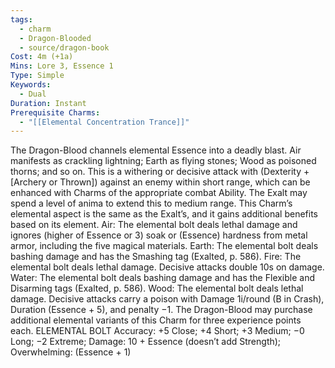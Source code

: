 ```yaml
---
tags:
  - charm
  - Dragon-Blooded
  - source/dragon-book
Cost: 4m (+1a)
Mins: Lore 3, Essence 1
Type: Simple
Keywords:
  - Dual
Duration: Instant
Prerequisite Charms:
  - "[[Elemental Concentration Trance]]"
---
```

The Dragon-Blood channels elemental Essence into a deadly blast. Air manifests as crackling lightning; Earth as flying stones; Wood as poisoned thorns; and so on. This is a withering or decisive attack with (Dexterity + [Archery or Thrown]) against an enemy within short range, which can be enhanced with Charms of the appropriate combat Ability. The Exalt may spend a level of anima to extend this to medium range. This Charm’s elemental aspect is the same as the Exalt’s, and it gains additional benefits based on its element. Air: The elemental bolt deals lethal damage and ignores (higher of Essence or 3) soak or (Essence) hardness from metal armor, including the five magical materials. Earth: The elemental bolt deals bashing damage and has the Smashing tag (Exalted, p. 586). Fire: The elemental bolt deals lethal damage. Decisive attacks double 10s on damage. Water: The elemental bolt deals bashing damage and has the Flexible and Disarming tags (Exalted, p. 586). Wood: The elemental bolt deals lethal damage. Decisive attacks carry a poison with Damage 1i/round (B in Crash), Duration (Essence + 5), and penalty −1. The Dragon-Blood may purchase additional elemental variants of this Charm for three experience points each. ELEMENTAL BOLT Accuracy: +5 Close; +4 Short; +3 Medium; −0 Long; −2 Extreme; Damage: 10 + Essence (doesn’t add Strength); Overwhelming: (Essence + 1)